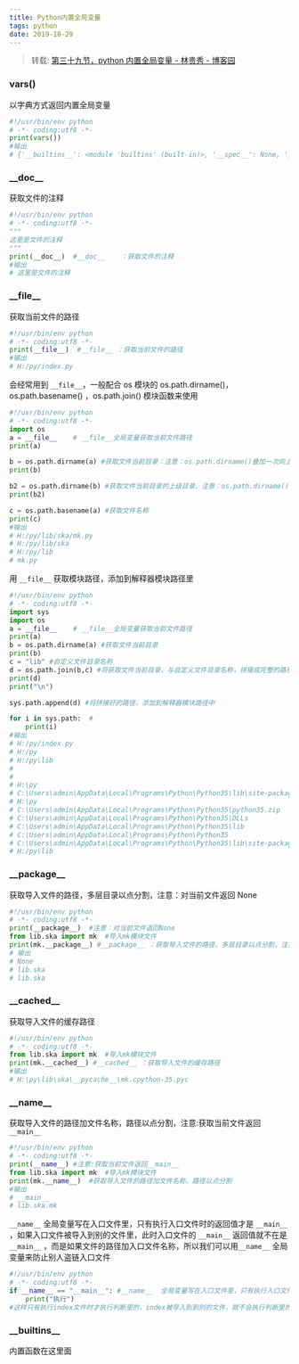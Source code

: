 ```yaml
---
title: Python内置全局变量
tags: python
date: 2019-10-29
---
```


> 转载: [第三十九节，python 内置全局变量 - 林贵秀 - 博客园](https://www.cnblogs.com/adc8868/p/5811566.html)

### vars()

以字典方式返回内置全局变量

```python
#!/usr/bin/env python
# -*- coding:utf8 -*-
print(vars())
#输出
# {'__builtins__': <module 'builtins' (built-in)>, '__spec__': None, '__package__': None, '__doc__': None, '__name__': '__main__', '__cached__': None, '__file__': 'H:/py/index.py', '__loader__': <_frozen_importlib_external.SourceFileLoader object at 0x000000AC32C66A58>}
```

### \_\_doc\_\_

获取文件的注释

```python
#!/usr/bin/env python
# -*- coding:utf8 -*-
"""
这里是文件的注释
"""
print(__doc__)  #__doc__    ：获取文件的注释
#输出
# 这里是文件的注释
```

### \_\_file\_\_

获取当前文件的路径

```python
#!/usr/bin/env python
# -*- coding:utf8 -*-
print(__file__)  #__file__ ：获取当前文件的路径
#输出
# H:/py/index.py
```

会经常用到 `__file__`，一般配合 os 模块的 os.path.dirname()，os.path.basename() ，os.path.join() 模块函数来使用

```python
#!/usr/bin/env python
# -*- coding:utf8 -*-
import os
a = __file__    # __file__全局变量获取当前文件路径
print(a)

b = os.path.dirname(a) #获取文件当前目录：注意：os.path.dirname()叠加一次向上找一次 如下
print(b)

b2 = os.path.dirname(b) #获取文件当前目录的上级目录，注意：os.path.dirname()叠加一次向上找一次
print(b2)

c = os.path.basename(a) #获取文件名称
print(c)
#输出
# H:/py/lib/ska/mk.py
# H:/py/lib/ska
# H:/py/lib
# mk.py
```

用 `__file__` 获取模块路径，添加到解释器模块路径里

```python
#!/usr/bin/env python
# -*- coding:utf8 -*-
import sys
import os
a = __file__    # __file__全局变量获取当前文件路径
print(a)
b = os.path.dirname(a) #获取文件当前目录
print(b)
c = "lib" #自定义文件目录名称
d = os.path.join(b,c) #将获取文件当前目录，与自定义文件目录名称，拼接成完整的路径
print(d)
print("\n")

sys.path.append(d) #将拼接好的路径，添加到解释器模块路径中

for i in sys.path:  #
    print(i)
#输出
# H:/py/index.py
# H:/py
# H:/py\lib
#
#
# H:\py
# C:\Users\admin\AppData\Local\Programs\Python\Python35\lib\site-packages\pip-8.1.2-py3.5.egg
# H:\py
# C:\Users\admin\AppData\Local\Programs\Python\Python35\python35.zip
# C:\Users\admin\AppData\Local\Programs\Python\Python35\DLLs
# C:\Users\admin\AppData\Local\Programs\Python\Python35\lib
# C:\Users\admin\AppData\Local\Programs\Python\Python35
# C:\Users\admin\AppData\Local\Programs\Python\Python35\lib\site-packages
# H:/py\lib
```

### \_\_package\_\_

获取导入文件的路径，多层目录以点分割，注意：对当前文件返回 None

```python
#!/usr/bin/env python
# -*- coding:utf8 -*-
print(__package__)  #注意：对当前文件返回None
from lib.ska import mk  #导入mk模块文件
print(mk.__package__) #__package__ ：获取导入文件的路径，多层目录以点分割，注意：对当前文件返回None
# 输出
# None
# lib.ska
# lib.ska
```

### \_\_cached\_\_

获取导入文件的缓存路径

```python
#!/usr/bin/env python
# -*- coding:utf8 -*-
from lib.ska import mk  #导入mk模块文件
print(mk.__cached__) #__cached__ ：获取导入文件的缓存路径
#输出
# H:\py\lib\ska\__pycache__\mk.cpython-35.pyc
```

### \_\_name\_\_

获取导入文件的路径加文件名称，路径以点分割，注意:获取当前文件返回`__main__`

```python
#!/usr/bin/env python
# -*- coding:utf8 -*-
print(__name__) #注意:获取当前文件返回__main__
from lib.ska import mk  #导入mk模块文件
print(mk.__name__)  #获取导入文件的路径加文件名称，路径以点分割
#输出
# __main__
# lib.ska.mk
```

`__name__` 全局变量写在入口文件里，只有执行入口文件时的返回值才是 `__main__` ，如果入口文件被导入到别的文件里，此时入口文件的 `__main__` 返回值就不在是 `__main__` ，而是如果文件的路径加入口文件名称，所以我们可以用`__name__` 全局变量来防止别人盗链入口文件

```python
#!/usr/bin/env python
# -*- coding:utf8 -*-
if __name__ == "__main__": #__name__  全局变量写在入口文件里，只有执行入口文件时的返回值才是__main__  ，如果入口文件被导入到别的文件里，此时入口文件的__name__返回值就不在是__main__，而是如果文件的路径加入口文件名称，所以我们可以用__name__全局变量来防止别人盗链入口文件
    print("执行")
#这样只有执行index文件时才执行判断里的，index被导入到到别的文件，就不会执行判断里的
```

### \_\_builtins\_\_

内置函数在这里面
